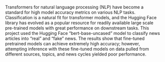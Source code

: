 Transformers for natural language processing (NLP) have become a standard for high
model accuracy metrics on various NLP tasks. Classification is a natural fit for transformer
models, and the Hugging Face library has evolved as a popular resource for readily available
large scale pre-trained models with great performance on downstream tasks. This project used
the Hugging Face “bert-base-uncased” model to classify news articles into “real” and “fake”
news. The results show that fine-tuned pretrained models can achieve extremely high accuracy;
however, attempting inference with these fine-tuned models on data pulled from different
sources, topics, and news cycles yielded poor performance.  
